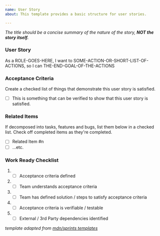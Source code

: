 ```yaml
---
name: User Story
about: This template provides a basic structure for user stories.

---
```

*The title should be a concise summary of the nature of the story, **NOT the story itself.***

### User Story
As a ROLE-GOES-HERE, I want to SOME-ACTION-OR-SHORT-LIST-OF-ACTIONS, so I can THE-END-GOAL-OF-THE-ACTIONS


### Acceptance Criteria
Create a checked list of things that demonstrate this user story is satisfied.

- [ ] This is something that can be verified to show that this user story is satisfied.

### Related Items
If decomposed into tasks, features and bugs, list them below in a checked list.
Check off completed items as they're completed.

- [ ] Related Item #n
- [ ] ...etc.

### Work Ready Checklist
1. - [ ] Acceptance criteria defined
2. - [ ] Team understands acceptance criteria
3. - [ ] Team has defined solution / steps to satisfy acceptance criteria
4. - [ ] Acceptance criteria is verifiable / testable
5. - [ ] External / 3rd Party dependencies identified 

*template adapted from [mdn/sprints templates](https://raw.githubusercontent.com/mdn/sprints/master/.github/ISSUE_TEMPLATE/user-story-template.md)*